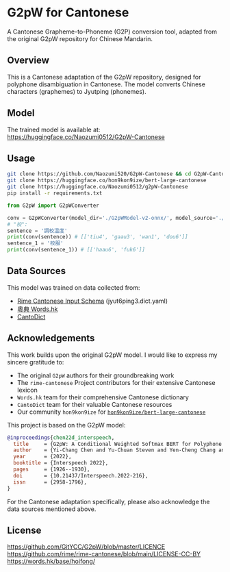 # G2pW for Cantonese
A Cantonese Grapheme-to-Phoneme (G2P) conversion tool, adapted from the original G2pW repository for Chinese Mandarin.

## Overview
This is a Cantonese adaptation of the G2pW repository, designed for polyphone disambiguation in Cantonese. The model converts Chinese characters (graphemes) to Jyutping (phonemes).

## Model
The trained model is available at:  
https://huggingface.co/Naozumi0512/G2pW-Cantonese

## Usage
```bash
git clone https://github.com/Naozumi520/G2pW-Cantonese && cd G2pW-Cantonese
git clone https://huggingface.co/hon9kon9ize/bert-large-cantonese
git clone https://huggingface.co/Naozumi0512/g2pW-Cantonese
pip install -r requirements.txt
```
```python
from G2pW import G2pWConverter

conv = G2pWConverter(model_dir='./G2pWModel-v2-onnx/', model_source='./bert-large-cantonese/')
# "校":
sentence = '調校溫度'
print(conv(sentence)) # [['tiu4', 'gaau3', 'wan1', 'dou6']]
sentence_1 = '校服'
print(conv(sentence_1)) # [['haau6', 'fuk6']]
```

## Data Sources
This model was trained on data collected from:
- [Rime Cantonese Input Schema](https://github.com/rime/rime-cantonese) (jyut6ping3.dict.yaml)
- [粵典 Words.hk](https://words.hk/)
- [CantoDict](https://cantonese.sheik.co.uk/)


## Acknowledgements
This work builds upon the original G2pW model. I would like to express my sincere gratitude to:

- The original `G2pW` authors for their groundbreaking work
- The `rime-cantonese` Project contributors for their extensive Cantonese lexicon
- `Words.hk` team for their comprehensive Cantonese dictionary
- `CantoDict` team for their valuable Cantonese resources
- Our community `hon9kon9ize` for [`hon9kon9ize/bert-large-cantonese`](https://huggingface.co/hon9kon9ize/bert-large-cantonese)

This project is based on the G2pW model:

```bibtex
@inproceedings{chen22d_interspeech,
  title     = {G2pW: A Conditional Weighted Softmax BERT for Polyphone Disambiguation in Mandarin},
  author    = {Yi-Chang Chen and Yu-Chuan Steven and Yen-Cheng Chang and Yi-Ren Yeh},
  year      = {2022},
  booktitle = {Interspeech 2022},
  pages     = {1926--1930},
  doi       = {10.21437/Interspeech.2022-216},
  issn      = {2958-1796},
}
```

For the Cantonese adaptation specifically, please also acknowledge the data sources mentioned above.

## License
https://github.com/GitYCC/G2pW/blob/master/LICENCE  
https://github.com/rime/rime-cantonese/blob/main/LICENSE-CC-BY  
https://words.hk/base/hoifong/
